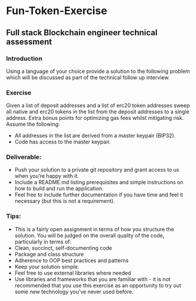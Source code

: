 # Fun-Token-Exercise

## Full stack Blockchain engineer technical assessment

### Introduction
Using a language of your choice provide a solution to the following problem which will be
discussed as part of the technical follow up interview.

### Exercise
Given a list of deposit addresses and a list of erc20 token addresses sweep all native and erc20
tokens in the list from the deposit addresses to a single address.
Extra bonus points for optimizing gas fees whilst mitigating risk.
Assume the following:
- All addresses in the list are derived from a master keypair (BIP32).
- Code has access to the master keypair.

### Deliverable:
- Push your solution to a private git repository and grant access to us when you’re happy
with it.
- Include a README.md listing prerequisites and simple instructions on how to build and
run the application.
- Feel free to include further documentation if you have time and feel it necessary (but this
is not a requirement).

### Tips:
- This is a fairly open assignment in terms of how you structure the solution. You will be
judged on the overall quality of the code, particularly in terms of:
- Clean, succinct, self-documenting code
- Package and class structure
- Adherence to OOP best practices and patterns
- Keep your solution simple.
- Feel free to use external libraries where needed
- Use libraries and frameworks that you are familiar with - it is not recommended that you
use this exercise as an opportunity to try out some new technology you've never used
before.